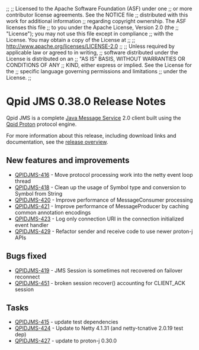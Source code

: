 ;;
;; Licensed to the Apache Software Foundation (ASF) under one
;; or more contributor license agreements.  See the NOTICE file
;; distributed with this work for additional information
;; regarding copyright ownership.  The ASF licenses this file
;; to you under the Apache License, Version 2.0 (the
;; "License"); you may not use this file except in compliance
;; with the License.  You may obtain a copy of the License at
;; 
;;   http://www.apache.org/licenses/LICENSE-2.0
;; 
;; Unless required by applicable law or agreed to in writing,
;; software distributed under the License is distributed on an
;; "AS IS" BASIS, WITHOUT WARRANTIES OR CONDITIONS OF ANY
;; KIND, either express or implied.  See the License for the
;; specific language governing permissions and limitations
;; under the License.
;;

# Qpid JMS 0.38.0 Release Notes

Qpid JMS is a complete [Java Message Service][jms] 2.0 client built
using the [Qpid Proton]({{site_url}}/proton/index.html) protocol
engine.

For more information about this release, including download links and
documentation, see the [release overview](index.html).

[jms]: http://en.wikipedia.org/wiki/Java_Message_Service


## New features and improvements

 - [QPIDJMS-416](https://issues.apache.org/jira/browse/QPIDJMS-416) - Move protocol processing work into the netty event loop thread
 - [QPIDJMS-418](https://issues.apache.org/jira/browse/QPIDJMS-418) - Clean up the usage of Symbol type and conversion to Symbol from String
 - [QPIDJMS-420](https://issues.apache.org/jira/browse/QPIDJMS-420) - Improve performance of MessageConsumer processing
 - [QPIDJMS-421](https://issues.apache.org/jira/browse/QPIDJMS-421) - Improve performance of MessageProducer by caching common annotation encodings
 - [QPIDJMS-423](https://issues.apache.org/jira/browse/QPIDJMS-423) - Log only connection URI in the connection initialized event handler
 - [QPIDJMS-429](https://issues.apache.org/jira/browse/QPIDJMS-429) - Refactor sender and receive code to use newer proton-j APIs 

## Bugs fixed

 - [QPIDJMS-419](https://issues.apache.org/jira/browse/QPIDJMS-419) - JMS Session is sometimes not recovered on failover reconnect
 - [QPIDJMS-451](https://issues.apache.org/jira/browse/QPIDJMS-451) - broken session recover() accounting for CLIENT_ACK session

## Tasks

 - [QPIDJMS-415](https://issues.apache.org/jira/browse/QPIDJMS-415) - update test dependencies
 - [QPIDJMS-424](https://issues.apache.org/jira/browse/QPIDJMS-424) - Update to Netty 4.1.31 (and netty-tcnative 2.0.19 test dep)
 - [QPIDJMS-427](https://issues.apache.org/jira/browse/QPIDJMS-427) - update to proton-j 0.30.0